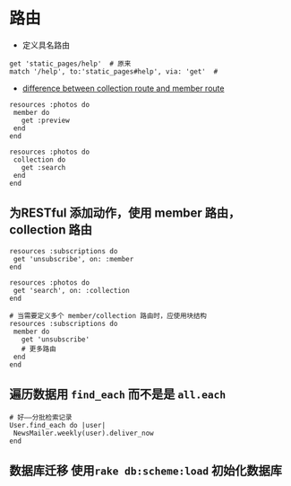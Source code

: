 # 路由

- 定义具名路由
```
get 'static_pages/help'  # 原来
match '/help', to:'static_pages#help', via: 'get'  # 
```

- [difference between collection route and member route](http://stackoverflow.com/questions/3028653/difference-between-collection-route-and-member-route-in-ruby-on-rails)
 ```
 resources :photos do
  member do
    get :preview
  end
end

 resources :photos do
  collection do
    get :search
  end
end
 ```

## 为RESTful 添加动作，使用 member 路由，collection 路由

 ```
resources :subscriptions do
  get 'unsubscribe', on: :member
end

resources :photos do
  get 'search', on: :collection
end

# 当需要定义多个 member/collection 路由时，应使用块结构
resources :subscriptions do
  member do
    get 'unsubscribe'
    # 更多路由
  end
end
 ```

 ## 遍历数据用 `find_each` 而不是是 `all.each`
 ```
# 好——分批检索记录
User.find_each do |user|
  NewsMailer.weekly(user).deliver_now
end 
 ```

 ## 数据库迁移 使用`rake db:scheme:load` 初始化数据库
